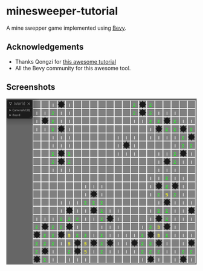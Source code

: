 # minesweeper-tutorial

A mine swepper game implemented using [Bevy](https://github.com/bevyengine/bevy).

## Acknowledgements

- Thanks Qongzi for [this awesome tutorial](https://dev.to/qongzi/series/16975) 
- All the Bevy community for this awesome tool.
## Screenshots

![App Screenshot](./screenshots/board.png)
